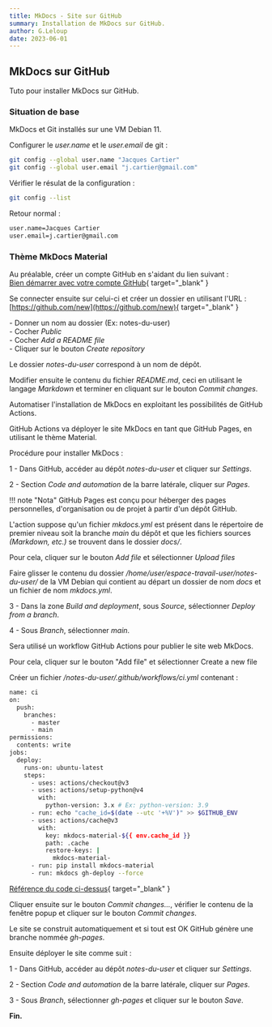 ```yaml
---
title: MkDocs - Site sur GitHub
summary: Installation de MkDocs sur GitHub.
author: G.Leloup
date: 2023-06-01
---
```


## MkDocs sur GitHub

Tuto pour installer MkDocs sur GitHub.

### Situation de base

MkDocs et Git installés sur une VM Debian 11.

Configurer le _user.name_ et le _user.email_ de git :

```bash
git config --global user.name "Jacques Cartier"
git config --global user.email "j.cartier@gmail.com"
```

Vérifier le résulat de la configuration :

```bash
git config --list
```

Retour normal :

```markdown
user.name=Jacques Cartier
user.email=j.cartier@gmail.com
```

### Thème MkDocs Material

Au préalable, créer un compte GitHub en s'aidant du lien suivant :  
[Bien démarrer avec votre compte GitHub](https://docs.github.com/fr/get-started/onboarding/getting-started-with-your-github-account){ target="_blank" }

Se connecter ensuite sur celui-ci et créer un dossier en utilisant l'URL :  
[https://github.com/new](https://github.com/new){ target="_blank" }

\- Donner un nom au dossier (Ex: notes-du-user)  
\- Cocher _Public_  
\- Cocher _Add a README file_  
\- Cliquer sur le bouton _Create repository_

Le dossier _notes-du-user_ correspond à un nom de dépôt.

Modifier ensuite le contenu du fichier _README.md_, ceci en utilisant le langage _Markdown_ et terminer en cliquant sur le bouton _Commit changes_.

Automatiser l'installation de MkDocs en exploitant les possibilités de GitHub Actions.

GitHub Actions va déployer le site MkDocs en tant que GitHub Pages, en utilisant le thème Material.

Procédure pour installer MkDocs :

1 - Dans GitHub, accéder au dépôt _notes-du-user_ et cliquer sur _Settings_.

2 - Section _Code and automation_ de la barre latérale, cliquer sur _Pages_.

!!! note "Nota"
    GitHub Pages est conçu pour héberger des pages personnelles, d'organisation ou de projet à partir d'un dépôt GitHub.

L'action suppose qu'un fichier _mkdocs.yml_ est présent dans le répertoire de premier niveau soit la branche _main_ du dépôt et que les fichiers sources _(Markdown, etc.)_ se trouvent dans le dossier _docs/_.

Pour cela, cliquer sur le bouton _Add file_ et sélectionner _Upload files_

Faire glisser le contenu du dossier _/home/user/espace-travail-user/notes-du-user/_ de la VM Debian qui contient au départ un dossier de nom _docs_ et un fichier de nom _mkdocs.yml_.

3 - Dans la zone _Build and deployment_, sous _Source_, sélectionner _Deploy from a branch_.

4 - Sous _Branch_, sélectionner _main_.

Sera utilisé un workflow GitHub Actions pour publier le site web MkDocs.

Pour cela, cliquer sur le bouton "Add file" et sélectionner Create a new file

Créer un fichier _/notes-du-user/.github/workflows/ci.yml_ contenant :

```bash
name: ci 
on:
  push:
    branches:
      - master 
      - main
permissions:
  contents: write
jobs:
  deploy:
    runs-on: ubuntu-latest
    steps:
      - uses: actions/checkout@v3
      - uses: actions/setup-python@v4
        with:
          python-version: 3.x # Ex: python-version: 3.9
      - run: echo "cache_id=$(date --utc '+%V')" >> $GITHUB_ENV 
      - uses: actions/cache@v3
        with:
          key: mkdocs-material-${{ env.cache_id }}
          path: .cache
          restore-keys: |
            mkdocs-material-
      - run: pip install mkdocs-material 
      - run: mkdocs gh-deploy --force
```

[Référence du code ci-dessus](https://squidfunk.github.io/mkdocs-material/publishing-your-site/){ target="_blank" }

Cliquer ensuite sur le bouton _Commit changes..._, vérifier le contenu de la fenêtre popup et cliquer sur le bouton _Commit changes_.

Le site se construit automatiquement et si tout est OK GitHub génère une branche nommée _gh-pages_.

Ensuite déployer le site comme suit :

1 - Dans GitHub, accéder au dépôt _notes-du-user_ et cliquer sur _Settings_.

2 - Section _Code and automation_ de la barre latérale, cliquer sur _Pages_.

3 - Sous _Branch_, sélectionner _gh-pages_ et cliquer sur le bouton _Save_.

**Fin.**
